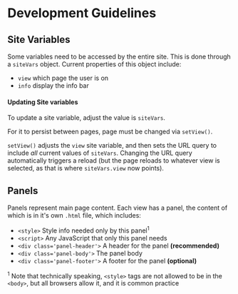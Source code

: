# Development Guidelines

## Site Variables

Some variables need to be accessed by the entire site. This is done through a `siteVars` object. Current properties of this object include:

- `view` which page the user is on
- `info` display the info bar

#### Updating Site variables

To update a site variable, adjust the value is `siteVars`.

For it to persist between pages, page must be changed via `setView()`.

`setView()` adjusts the `view` site variable, and then sets the URL query to include _all_ current values of `siteVars`. Changing the URL query automatically triggers a reload (but the page reloads to whatever view is selected, as that is where `siteVars.view` now points).


## Panels

Panels represent main page content. Each view has a panel, the content of which is in it's own `.html` file, which includes:

- `<style>` Style info needed only by this panel<sup>1</sup>
- `<script>` Any JavaScript that only this panel needs
- `<div class='panel-header'>` A header for the panel **(recommended)**
- `<div class='panel-body'>` The panel body
- `<div class='panel-footer'>` A footer for the panel **(optional)**

<sup>1</sup> Note that technically speaking, `<style>` tags are not allowed to be in the `<body>`, but all browsers allow it, and it is common practice
